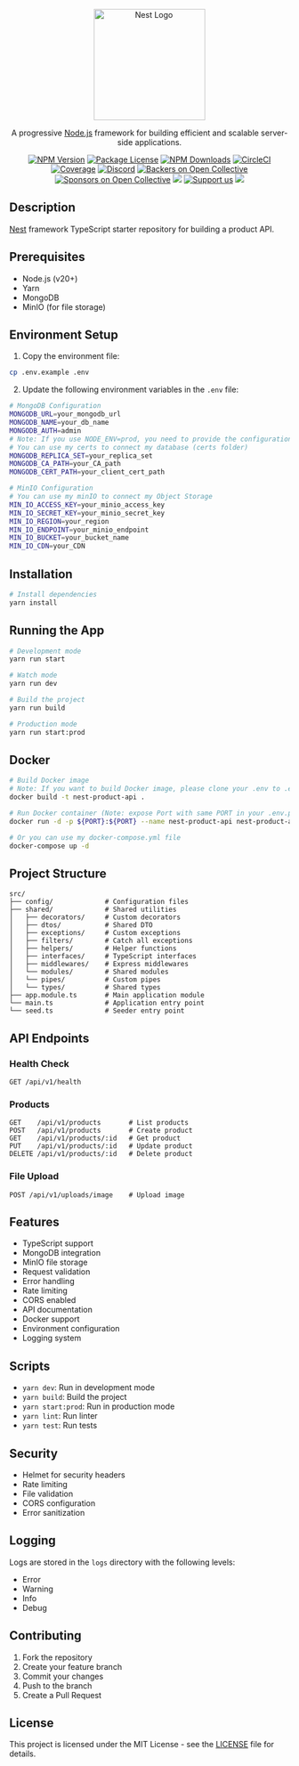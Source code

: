 <p align="center">
  <a href="http://nestjs.com/" target="blank"><img src="https://nestjs.com/img/logo-small.svg" width="200" alt="Nest Logo" /></a>
</p>

[circleci-image]: https://img.shields.io/circleci/build/github/nestjs/nest/master?token=abc123def456
[circleci-url]: https://circleci.com/gh/nestjs/nest

  <p align="center">A progressive <a href="http://nodejs.org" target="_blank">Node.js</a> framework for building efficient and scalable server-side applications.</p>
    <p align="center">
<a href="https://www.npmjs.com/~nestjscore" target="_blank"><img src="https://img.shields.io/npm/v/@nestjs/core.svg" alt="NPM Version" /></a>
<a href="https://www.npmjs.com/~nestjscore" target="_blank"><img src="https://img.shields.io/npm/l/@nestjs/core.svg" alt="Package License" /></a>
<a href="https://www.npmjs.com/~nestjscore" target="_blank"><img src="https://img.shields.io/npm/dm/@nestjs/common.svg" alt="NPM Downloads" /></a>
<a href="https://circleci.com/gh/nestjs/nest" target="_blank"><img src="https://img.shields.io/circleci/build/github/nestjs/nest/master" alt="CircleCI" /></a>
<a href="https://coveralls.io/github/nestjs/nest?branch=master" target="_blank"><img src="https://coveralls.io/repos/github/nestjs/nest/badge.svg?branch=master#9" alt="Coverage" /></a>
<a href="https://discord.gg/G7Qnnhy" target="_blank"><img src="https://img.shields.io/badge/discord-online-brightgreen.svg" alt="Discord"/></a>
<a href="https://opencollective.com/nest#backer" target="_blank"><img src="https://opencollective.com/nest/backers/badge.svg" alt="Backers on Open Collective" /></a>
<a href="https://opencollective.com/nest#sponsor" target="_blank"><img src="https://opencollective.com/nest/sponsors/badge.svg" alt="Sponsors on Open Collective" /></a>
  <a href="https://paypal.me/kamilmysliwiec" target="_blank"><img src="https://img.shields.io/badge/Donate-PayPal-ff3f59.svg"/></a>
    <a href="https://opencollective.com/nest#sponsor"  target="_blank"><img src="https://img.shields.io/badge/Support%20us-Open%20Collective-41B883.svg" alt="Support us"></a>
  <a href="https://twitter.com/nestframework" target="_blank"><img src="https://img.shields.io/twitter/follow/nestframework.svg?style=social&label=Follow"></a>
</p>
  <!--[![Backers on Open Collective](https://opencollective.com/nest/backers/badge.svg)](https://opencollective.com/nest#backer)
  [![Sponsors on Open Collective](https://opencollective.com/nest/sponsors/badge.svg)](https://opencollective.com/nest#sponsor)-->

## Description

[Nest](https://github.com/nestjs/nest) framework TypeScript starter repository for building a product API.

## Prerequisites

- Node.js (v20+)
- Yarn
- MongoDB
- MinIO (for file storage)

## Environment Setup

1. Copy the environment file:

```bash
cp .env.example .env
```

2. Update the following environment variables in the `.env` file:

```bash
# MongoDB Configuration
MONGODB_URL=your_mongodb_url
MONGODB_NAME=your_db_name
MONGODB_AUTH=admin
# Note: If you use NODE_ENV=prod, you need to provide the configuration below, otherwise it is not needed
# You can use my certs to connect my database (certs folder)
MONGODB_REPLICA_SET=your_replica_set
MONGODB_CA_PATH=your_CA_path
MONGODB_CERT_PATH=your_client_cert_path

# MinIO Configuration
# You can use my minIO to connect my Object Storage
MIN_IO_ACCESS_KEY=your_minio_access_key
MIN_IO_SECRET_KEY=your_minio_secret_key
MIN_IO_REGION=your_region
MIN_IO_ENDPOINT=your_minio_endpoint
MIN_IO_BUCKET=your_bucket_name
MIN_IO_CDN=your_CDN
```

## Installation

```bash
# Install dependencies
yarn install
```

## Running the App

```bash
# Development mode
yarn run start

# Watch mode
yarn run dev

# Build the project
yarn run build

# Production mode
yarn run start:prod
```

## Docker

```bash
# Build Docker image
# Note: If you want to build Docker image, please clone your .env to .env.prod
docker build -t nest-product-api .

# Run Docker container (Note: expose Port with same PORT in your .env.prod)
docker run -d -p ${PORT}:${PORT} --name nest-product-api nest-product-api

# Or you can use my docker-compose.yml file
docker-compose up -d
```

## Project Structure

```
src/
├── config/             # Configuration files
├── shared/             # Shared utilities
│   ├── decorators/     # Custom decorators
│   ├── dtos/           # Shared DTO
│   ├── exceptions/     # Custom exceptions
│   ├── filters/        # Catch all exceptions
│   ├── helpers/        # Helper functions
│   ├── interfaces/     # TypeScript interfaces
│   ├── middlewares/    # Express middlewares
│   └── modules/        # Shared modules
│   └── pipes/          # Custom pipes
│   └── types/          # Shared types
├── app.module.ts       # Main application module
└── main.ts             # Application entry point
└── seed.ts             # Seeder entry point
```

## API Endpoints

### Health Check

```
GET /api/v1/health
```

### Products

```
GET    /api/v1/products       # List products
POST   /api/v1/products       # Create product
GET    /api/v1/products/:id   # Get product
PUT    /api/v1/products/:id   # Update product
DELETE /api/v1/products/:id   # Delete product
```

### File Upload

```
POST /api/v1/uploads/image    # Upload image
```

## Features

- TypeScript support
- MongoDB integration
- MinIO file storage
- Request validation
- Error handling
- Rate limiting
- CORS enabled
- API documentation
- Docker support
- Environment configuration
- Logging system

## Scripts

- `yarn dev`: Run in development mode
- `yarn build`: Build the project
- `yarn start:prod`: Run in production mode
- `yarn lint`: Run linter
- `yarn test`: Run tests

## Security

- Helmet for security headers
- Rate limiting
- File validation
- CORS configuration
- Error sanitization

## Logging

Logs are stored in the `logs` directory with the following levels:

- Error
- Warning
- Info
- Debug

## Contributing

1. Fork the repository
2. Create your feature branch
3. Commit your changes
4. Push to the branch
5. Create a Pull Request

## License

This project is licensed under the MIT License - see the [LICENSE](LICENSE) file for details.

